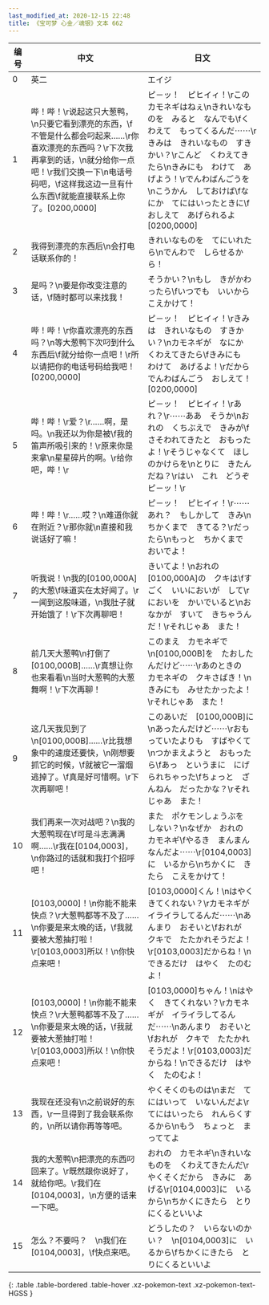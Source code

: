 ```yaml
---
last_modified_at: 2020-12-15 22:48
title: 《宝可梦 心金／魂银》文本 662
---
```

| 编号 | 中文 | 日文 |
| ---- | ---- | ---- |
| 0 | 英二 | エイジ |
| 1 | 哔！哔！\r说起这只大葱鸭，\n只要它看到漂亮的东西，\f不管是什么都会叼起来……\r你喜欢漂亮的东西吗？\r下次我再拿到的话，\n就分给你一点吧！\r我们交换一下\n电话号码吧，\f这样我这边一旦有什么东西\f就能直接联系上你了。[0200,0000] | ピ－ッ！　ピヒイィ！\rこの　カモネギはねぇ\nきれいなものを　みると　なんでも\fくわえて　もってくるんだ⋯⋯\rきみは　きれいなもの　すきかい？\rこんど　くわえてきたら\nきみにも　わけて　あげよう！\rでんわばんごうを\nこうかん　しておけば\fなにか　てにはいったときに\fおしえて　あげられるよ[0200,0000] |
| 2 | 我得到漂亮的东西后\n会打电话联系你的！ | きれいなものを　てにいれたら\nでんわで　しらせるから！ |
| 3 | 是吗？\n要是你改变注意的话，\f随时都可以来找我！ | そうかい？\nもし　きがかわったら\fいつでも　いいから　こえかけて！ |
| 4 | 哔！哔！\r你喜欢漂亮的东西吗？\n等大葱鸭下次叼到什么东西后\f就分给你一点吧！\r所以请把你的电话号码给我吧！[0200,0000] | ピ－ッ！　ピヒイィ！\rきみは　きれいなもの　すきかい？\nカモネギが　なにか　くわえてきたら\fきみにも　わけて　あげるよ！\rだから　でんわばんごう　おしえて！[0200,0000] |
| 5 | 哔！哔！\r爱？\r……啊，是吗。\n我还以为你是被\f我的笛声所吸引来的！\r原来你是来拿\n星星碎片的啊。\r给你吧，哔！\r | ピ－ッ！　ピヒイィ！\rあれ？\r⋯⋯ああ　そうか\nおれの　くちぶえで　きみが\fさそわれてきたと　おもったよ！\rそうじゃなくて　ほしのかけらを\nとりに　きたんだね？\rはい　これ　どうぞ　ピ－ッ！\r |
| 6 | 哔！哔！\r……哎？\n难道你就在附近？\r那你就\n直接和我说话好了嘛！ | ピ－ッ！　ピヒイィ！\r⋯⋯あれ？　もしかして　きみ\nちかくまで　きてる？\rだったら\nもっと　ちかくまで　おいでよ！ |
| 7 | 听我说！\n我的[0100,000A]的大葱\f味道实在太好闻了。\r一闻到这股味道，\n我肚子就开始饿了！\r下次再聊吧！ | きいてよ！\nおれの　[0100,000A]の　クキは\fすごく　いいにおいが　して\rにおいを　かいでいると\nおなかが　すいて　きちゃうんだ！\rそれじゃあ　また！ |
| 8 | 前几天大葱鸭\n打倒了[0100,000B]……\r真想让你也来看看\n当时大葱鸭的大葱舞啊！\r下次再聊！ | このまえ　カモネギで\n[0100,000B]を　たおしたんだけど⋯⋯\rあのときの　カモネギの　クキさばき！\nきみにも　みせたかったよ！\rそれじゃあ　また！ |
| 9 | 这几天我见到了\n[0100,000B]……\r比我想象中的速度还要快，\n刚想要抓它的时候，\f就被它一溜烟逃掉了。\f真是好可惜啊。\r下次再聊吧！ | このあいだ　[0100,000B]に\nあったんだけど⋯⋯\rおもっていたよりも　すばやくて\nつかまえようと　おもったら\fあっ　というまに　にげられちゃった\fちょっと　ざんねん　だったかな？\rそれじゃあ　また！ |
| 10 | 我们再来一次对战吧？\n我的大葱鸭现在\f可是斗志满满啊……\r我在[0104,0003]，\n你路过的话就和我打个招呼吧！ | また　ポケモンしょうぶを　しない？\nなぜか　おれの　カモネギ\fやるき　まんまん　なんだよ⋯⋯\r[0104,0003]に　いるから\nちかくに　きたら　こえをかけて！ |
| 11 | [0103,0000]！\n你能不能来快点？\r大葱鸭都等不及了……\n你要是来太晚的话，\f我就要被大葱抽打啦！\r[0103,0003]所以！\n你快点来吧！ | [0103,0000]くん！\nはやく　きてくれない？\rカモネギが　イライラしてるんだ⋯⋯\nあんまり　おそいと\fおれが　クキで　たたかれそうだよ！\r[0103,0003]だからね！\nできるだけ　はやく　たのむよ！ |
| 12 | [0103,0000]！\n你能不能来快点？\r大葱鸭都等不及了……\n你要是来太晚的话，\f我就要被大葱抽打啦！\r[0103,0003]所以！\n你快点来吧！ | [0103,0000]ちゃん！\nはやく　きてくれない？\rカモネギが　イライラしてるんだ⋯⋯\nあんまり　おそいと\fおれが　クキで　たたかれそうだよ！\r[0103,0003]だからね！\nできるだけ　はやく　たのむよ！ |
| 13 | 我现在还没有\n之前说好的东西，\r一旦得到了我会联系你的，\n所以请你再等等吧。 | やくそくのものは\nまだ　てにはいって　いないんだよ\rてにはいったら　れんらくするから\nもう　ちょっと　まっててよ |
| 14 | 我的大葱鸭\n把漂亮的东西叼回来了。\r既然跟你说好了，就给你吧。\r我们在[0104,0003]，\n方便的话来一下吧。 | おれの　カモネギ\nきれいなものを　くわえてきたんだ\rやくそくだから　きみに　あげる\r[0104,0003]に　いるから\nちかくにきたら　とりにくるといいよ |
| 15 | 怎么？不要吗？　\n我们在[0104,0003]，\f快点来吧。 | どうしたの？　いらないのかい？　\n[0104,0003]に　いるから\fちかくにきたら　とりにくるといいよ |
{: .table .table-bordered .table-hover .xz-pokemon-text .xz-pokemon-text-HGSS }